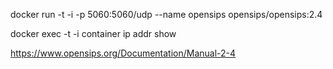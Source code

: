 docker run -t -i -p 5060:5060/udp --name opensips opensips/opensips:2.4

docker exec -t -i container ip addr show

https://www.opensips.org/Documentation/Manual-2-4
